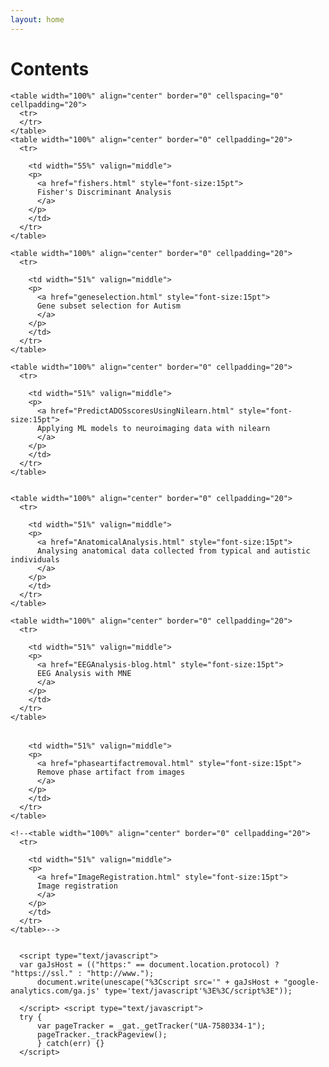 ```yaml
---
layout: home
---
```


# Contents

<html>

  <body>


  <table width="100%" align="center" border="0" cellspacing="0" cellpadding="20">


    <table width="100%" align="center" border="0" cellspacing="0" cellpadding="20">
      <tr>
      </tr>
    </table>
    <table width="100%" align="center" border="0" cellpadding="20">
      <tr>

        <td width="55%" valign="middle">
        <p>
          <a href="fishers.html" style="font-size:15pt">
          Fisher's Discriminant Analysis
          </a>
        </p>
        </td>
      </tr>
    </table>

    <table width="100%" align="center" border="0" cellpadding="20">
      <tr>

        <td width="51%" valign="middle">
        <p>
          <a href="geneselection.html" style="font-size:15pt">
          Gene subset selection for Autism
          </a>
        </p>
        </td>
      </tr>
    </table>
    
    <table width="100%" align="center" border="0" cellpadding="20">
      <tr>

        <td width="51%" valign="middle">
        <p>
          <a href="PredictADOSscoresUsingNilearn.html" style="font-size:15pt">
          Applying ML models to neuroimaging data with nilearn
          </a>
        </p>
        </td>
      </tr>
    </table>

    
    <table width="100%" align="center" border="0" cellpadding="20">
      <tr>

        <td width="51%" valign="middle">
        <p>
          <a href="AnatomicalAnalysis.html" style="font-size:15pt">
          Analysing anatomical data collected from typical and autistic individuals
          </a>
        </p>
        </td>
      </tr>
    </table>

    <table width="100%" align="center" border="0" cellpadding="20">
      <tr>

        <td width="51%" valign="middle">
        <p>
          <a href="EEGAnalysis-blog.html" style="font-size:15pt">
          EEG Analysis with MNE
          </a>
        </p>
        </td>
      </tr>
    </table>

<table width="100%" align="center" border="0" cellpadding="20">
      <tr>

        <td width="51%" valign="middle">
        <p>
          <a href="phaseartifactremoval.html" style="font-size:15pt">
          Remove phase artifact from images
          </a>
        </p>
        </td>
      </tr>
    </table>

    <!--<table width="100%" align="center" border="0" cellpadding="20">
      <tr>

        <td width="51%" valign="middle">
        <p>
          <a href="ImageRegistration.html" style="font-size:15pt">
          Image registration
          </a>
        </p>
        </td>
      </tr>
    </table>-->


      <script type="text/javascript">
      var gaJsHost = (("https:" == document.location.protocol) ? "https://ssl." : "http://www.");
          document.write(unescape("%3Cscript src='" + gaJsHost + "google-analytics.com/ga.js' type='text/javascript'%3E%3C/script%3E"));

      </script> <script type="text/javascript">
      try {
          var pageTracker = _gat._getTracker("UA-7580334-1");
          pageTracker._trackPageview();
          } catch(err) {}
      </script>
  </table>
  </body>
</html>
